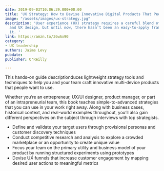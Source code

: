 ```yaml
---
date: 2019-09-03T10:06:39.000+00:00
title: 'UX Strategy: How to Devise Innovative Digital Products That People Want'
image: "/assets/images/ux-strategy.jpg"
description: 'User experience (UX) strategy requires a careful blend of business strategy
  and UX design, but until now, there hasn’t been an easy-to-apply framework for executing
  it. '
link: https://amzn.to/36wAx90
category:
- UX leadership
authors: Jaime Levy
pubdate: 
publisher: O'Reilly

---
```

This hands-on guide descriptionduces lightweight strategy tools and techniques to help you and your team craft innovative multi-device products that people want to use.

Whether you’re an entrepreneur, UX/UI designer, product manager, or part of an intrapreneurial team, this book teaches simple-to-advanced strategies that you can use in your work right away. Along with business cases, historical context, and real-world examples throughout, you’ll also gain different perspectives on the subject through interviews with top strategists.

* Define and validate your target users through provisional personas and customer discovery techniques
* Conduct competitive research and analysis to explore a crowded marketplace or an opportunity to create unique value
* Focus your team on the primary utility and business model of your product by running structured experiments using prototypes
* Devise UX funnels that increase customer engagement by mapping desired user actions to meaningful metrics